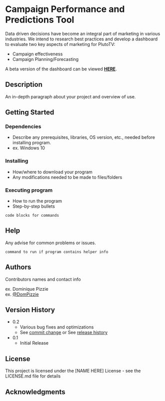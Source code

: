 # Campaign Performance and Predictions Tool

Data driven decisions have become an integral part of marketing in various industries. We intend to research best practices and develop a dashboard to evaluate two key aspects of marketing for PlutoTV:
- Campaign effectiveness 
- Campaign Planning/Forecasting

A beta version of the dashboard can be viewed <b><a href="[https://readme.com/](https://campaign-manager-visuals.streamlit.app/)" target="_blank">HERE</a></b>.

## Description

An in-depth paragraph about your project and overview of use.

## Getting Started

### Dependencies

* Describe any prerequisites, libraries, OS version, etc., needed before installing program.
* ex. Windows 10

### Installing

* How/where to download your program
* Any modifications needed to be made to files/folders

### Executing program

* How to run the program
* Step-by-step bullets
```
code blocks for commands
```

## Help

Any advise for common problems or issues.
```
command to run if program contains helper info
```

## Authors

Contributors names and contact info

ex. Dominique Pizzie  
ex. [@DomPizzie](https://twitter.com/dompizzie)

## Version History

* 0.2
    * Various bug fixes and optimizations
    * See [commit change]() or See [release history]()
* 0.1
    * Initial Release

## License

This project is licensed under the [NAME HERE] License - see the LICENSE.md file for details

## Acknowledgments
